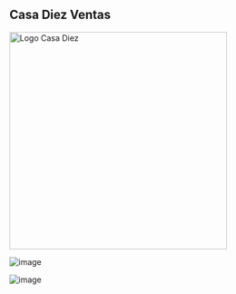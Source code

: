 ## Casa Diez Ventas


<img src="https://github.com/user-attachments/assets/8103b70d-4165-4552-929f-93b81fedd31c" alt="Logo Casa Diez" width="383" height="383">


![image](https://github.com/user-attachments/assets/8891772c-4cdb-4a28-a557-ee5e5cac337b)

![image](https://github.com/user-attachments/assets/1839522a-5742-41e9-88b9-e7fa4ade996a)

